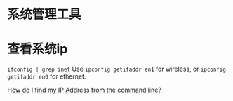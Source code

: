 # 系统管理工具

# 查看系统ip
`ifconfig | grep inet`
Use `ipconfig getifaddr en1` for wireless, or `ipconfig getifaddr en0` for ethernet.

[How do I find my IP Address from the command line?](https://apple.stackexchange.com/questions/20547/how-do-i-find-my-ip-address-from-the-command-line)